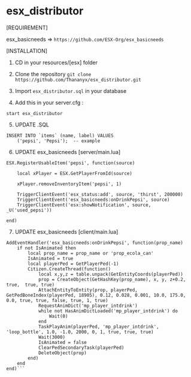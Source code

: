 # esx_distributor

[REQUIREMENT]

esx_basicneeds =>  ``https://github.com/ESX-Org/esx_basicneeds``

[INSTALLATION]

1) CD in your resources/[esx] folder
2) Clone the repository
``git clone https://github.com/Thananyx/esx_distributor.git``


3) Import ``esx_distributor.sql`` in your database


4) Add this in your server.cfg :

``start esx_distributor``


5) UPDATE .SQL
```
INSERT INTO `items` (name, label) VALUES 
	('pepsi', 'Pepsi');  -- example
```


6) UPDATE esx_basicneeds [server/main.lua]
```
ESX.RegisterUsableItem('pepsi', function(source)

	local xPlayer = ESX.GetPlayerFromId(source)

	xPlayer.removeInventoryItem('pepsi', 1)

	TriggerClientEvent('esx_status:add', source, 'thirst', 200000)
	TriggerClientEvent('esx_basicneeds:onDrinkPepsi', source)
	TriggerClientEvent('esx:showNotification', source, _U('used_pepsi'))

end)
```


7) UPDATE esx_basicneeds [client/main.lua]
```RegisterNetEvent('esx_basicneeds:onDrinkPepsi')
AddEventHandler('esx_basicneeds:onDrinkPepsi', function(prop_name)
	if not IsAnimated then
		local prop_name = prop_name or 'prop_ecola_can'
		IsAnimated = true
		local playerPed = GetPlayerPed(-1)
		Citizen.CreateThread(function()
			local x,y,z = table.unpack(GetEntityCoords(playerPed))
			prop = CreateObject(GetHashKey(prop_name), x, y, z+0.2,  true,  true, true)			
	        AttachEntityToEntity(prop, playerPed, GetPedBoneIndex(playerPed, 18905), 0.12, 0.028, 0.001, 10.0, 175.0, 0.0, true, true, false, true, 1, true)
			RequestAnimDict('mp_player_intdrink')  
			while not HasAnimDictLoaded('mp_player_intdrink') do
				Wait(0)
			end
			TaskPlayAnim(playerPed, 'mp_player_intdrink', 'loop_bottle', 1.0, -1.0, 2000, 0, 1, true, true, true)
			Wait(3000)
	        IsAnimated = false
	        ClearPedSecondaryTask(playerPed)
			DeleteObject(prop)
		end)
	end
end)```
